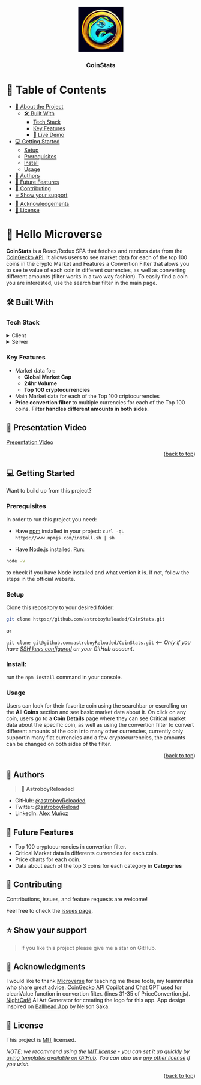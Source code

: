 <a name="readme-top"></a>

<div align="center">
  <img src="./public/icons/GeckoCoin-logo.jpg" alt="logo" width="120"  height="auto" />
  <br/>

  <h3><b>CoinStats</b></h3>

</div>

<!-- TABLE OF CONTENTS -->

# 📗 Table of Contents

- [📖 About the Project](#about-project)
  - [🛠 Built With](#built-with)
    - [Tech Stack](#tech-stack)
    - [Key Features](#key-features)
    <!-- - [🚀 Live Demo](#live-demo) -->
    - [🚀 Live Demo](#presentation-video)
- [💻 Getting Started](#getting-started)
  - [Setup](#setup)
  - [Prerequisites](#prerequisites)
  - [Install](#install)
  - [Usage](#usage)
- [👥 Authors](#authors)
- [🔭 Future Features](#future-features)
- [🤝 Contributing](#contributing)
- [⭐️ Show your support](#support)
- [🙏 Acknowledgements](#acknowledgements)
- [📝 License](#license)

<!-- PROJECT DESCRIPTION -->

# 📖 Hello Microverse <a name="about-project"></a>

**CoinStats** is a React/Redux SPA that fetches and renders data from the [CoinGecko API](https://www.coingecko.com/en/api).
It allows users to see market data for each of the top 100 coins in the crypto Market and Features a Convertion Filter that alows you to see te value of each coin in different currencies, as well as converting different amounts (filter works in a two way fashion).
To easily find a coin you are interested, use the search bar filter in the main page.

## 🛠 Built With <a name="built-with"></a>

### Tech Stack <a name="tech-stack"></a>

<details>
  <summary>Client</summary>
  <ul>
    <li><a href="https://www.w3.org/html/">HTML</a></li>
    <li><a href="https://www.w3.org/Style/CSS/Overview.en.html">SCSS</a></li>
    <li><a href="https://react.dev/">React</a></li>
    <li><a href="https://redux.js.org/">Redux</a></li>
  </ul>
</details>

<details>
  <summary>Server</summary>
  <ul>
    <li><a href="https://render.com/">render</a></li>
  </ul>
</details>

<!-- Features -->

### Key Features <a name="key-features"></a>

- Market data for:
  - **Global Market Cap**
  - **24hr Volume**
  - **Top 100 cryptocurrencies**
- Main Market data for each of the Top 100 criptocurrencies
- **Price convertion filter** to multiple currencies for each of the Top 100 coins. **Filter handles different amounts in both sides**.

<!-- LIVE DEMO -->

<!-- ## 🚀 Live Demo <a name="live-demo"></a>

- [Live Demo Link](https://hello-microverse.netlify.app/) -->

## 🚀 Presentation Video <a name="presentation-video"></a>

[Presentation Video](https://www.loom.com/share/85453aa7d18b4ed6b72e51b30c49149a)

<p align="right">(<a href="#readme-top">back to top</a>)</p>

<!-- GETTING STARTED -->

## 💻 Getting Started <a name="getting-started"></a>

Want to build up from this project?

### Prerequisites

In order to run this project you need:

- Have [npm](https://www.npmjs.com/package/npm) installed in your project:
  `curl -qL https://www.npmjs.com/install.sh | sh`

- Have [Node.js](https://nodejs.org/en) installed.
  Run:

```sh
node -v
```

to check if you have Node installed and what vertion it is. If not, follow the steps in the official website.

### Setup

Clone this repository to your desired folder:

```sh
git clone https://github.com/astroboyReloaded/CoinStats.git
```

or

`git clone git@github.com:astroboyReloaded/CoinStats.git` <-- _Only if you have [SSH keys configured](https://docs.github.com/en/authentication/connecting-to-github-with-ssh/adding-a-new-ssh-key-to-your-github-account) on your GitHub account_.

### Install:

run the `npm install` command in your console.

### Usage

Users can look for their favorite coin using the searchbar or escrolling on the **All Coins** section and see basic market data about it. On click on any coin, users go to a **Coin Details** page where they can see Critical market data about the specific coin, as well as using the convertion filter to convert different amounts of the coin into many other currencies, currently only supportin many fiat currencies and a few cryptocurrencies, the amounts can be changed on both sides of the filter.

<p align="right">(<a href="#readme-top">back to top</a>)</p>

<!-- AUTHORS -->

## 👥 Authors <a name="authors"></a>

> 👤 **AstroboyReloaded**

- GitHub: [@astroboyReloaded](https://github.com/astroboyReloaded)
- Twitter: [@astroboyReload](https://twitter.com/astroboyReload)
- LinkedIn: [Alex Muñoz](https://www.linkedin.com/in/astroboyreloaded/)

<!-- FUTURE FEATURES -->

## 🔭 Future Features <a name="future-features"></a>

- Top 100 cryptocurrencies in convertion filter.
- Critical Market data in differents currencies for each coin.
- Price charts for each coin.
- Data about each of the top 3 coins for each category in **Categories**

<!-- CONTRIBUTING -->

## 🤝 Contributing <a name="contributing"></a>

Contributions, issues, and feature requests are welcome!

Feel free to check the [issues page](../../issues/).

<!-- SUPPORT -->

## ⭐️ Show your support <a name="support"></a>

> If you like this project please give me a star on GitHub.

<!-- ACKNOWLEDGEMENTS -->

## 🙏 Acknowledgments <a name="acknowledgements"></a>

I would like to thank [Microverse](https://www.microverse.org/) for teaching me these tools, my teammates who share great advice.
[CoinGecko API](https://www.coingecko.com/en/api)
Copilot and Chat GPT used for cleanValue function in convertion filter. (lines 31-35 of PriceConvertion.js).
[NightCafé](https://nightcafe.studio/) AI Art Generator for creating the logo for this app.
App design inspired on [Ballhead App](https://www.behance.net/gallery/31579789/Ballhead-App-%28Free-PSDs%29) by Nelson Saka.

<!-- LICENSE -->

## 📝 License <a name="license"></a>

This project is [MIT](./LICENSE) licensed.

_NOTE: we recommend using the [MIT license](https://choosealicense.com/licenses/mit/) - you can set it up quickly by [using templates available on GitHub](https://docs.github.com/en/communities/setting-up-your-project-for-healthy-contributions/adding-a-license-to-a-repository). You can also use [any other license](https://choosealicense.com/licenses/) if you wish._

<p align="right">(<a href="#readme-top">back to top</a>)</p>
